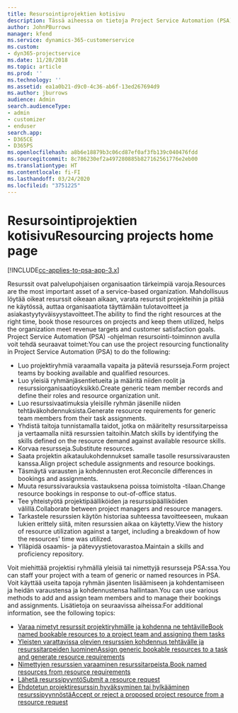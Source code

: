 ```yaml
---
title: Resursointiprojektien kotisivu
description: Tässä aiheessa on tietoja Project Service Automation (PSA) for Dynamics 365 -ohjelman resurssienhallintaominaisuuksista.
author: JohnPBurrows
manager: kfend
ms.service: dynamics-365-customerservice
ms.custom:
- dyn365-projectservice
ms.date: 11/28/2018
ms.topic: article
ms.prod: ''
ms.technology: ''
ms.assetid: ea1a0b21-d9c0-4c36-ab6f-13ed267694d9
ms.author: jburrows
audience: Admin
search.audienceType:
- admin
- customizer
- enduser
search.app:
- D365CE
- D365PS
ms.openlocfilehash: a8b6e18879b3c06cd87ef0af3fb139c040476fdd
ms.sourcegitcommit: 8c786230ef2a497280885b827162561776e2eb00
ms.translationtype: HT
ms.contentlocale: fi-FI
ms.lasthandoff: 03/24/2020
ms.locfileid: "3751225"
---
```

# <a name="resourcing-projects-home-page"></a><span data-ttu-id="10f0e-103">Resursointiprojektien kotisivu</span><span class="sxs-lookup"><span data-stu-id="10f0e-103">Resourcing projects home page</span></span>

[!INCLUDE[cc-applies-to-psa-app-3.x](../includes/cc-applies-to-psa-app-3x.md)]

<span data-ttu-id="10f0e-104">Resurssit ovat palvelupohjaisen organisaation tärkeimpiä varoja.</span><span class="sxs-lookup"><span data-stu-id="10f0e-104">Resources are the most important asset of a service-based organization.</span></span> <span data-ttu-id="10f0e-105">Mahdollisuus löytää oikeat resurssit oikeaan aikaan, varata resurssit projekteihin ja pitää ne käytössä, auttaa organisaatiota täyttämään tulotavoitteet ja asiakastyytyväisyystavoitteet.</span><span class="sxs-lookup"><span data-stu-id="10f0e-105">The ability to find the right resources at the right time, book those resources on projects and keep them utilized, helps the organization meet revenue targets and customer satisfaction goals.</span></span> <span data-ttu-id="10f0e-106">Project Service Automation (PSA) -ohjelman resursointi-toiminnon avulla voit tehdä seuraavat toimet:</span><span class="sxs-lookup"><span data-stu-id="10f0e-106">You can use the project resourcing functionality in Project Service Automation (PSA) to do the following:</span></span>

- <span data-ttu-id="10f0e-107">Luo projektiryhmiä varaamalla vapaita ja päteviä resursseja.</span><span class="sxs-lookup"><span data-stu-id="10f0e-107">Form project teams by booking available and qualified resources.</span></span>
- <span data-ttu-id="10f0e-108">Luo yleisiä ryhmänjäsentietueita ja määritä niiden roolit ja resurssiorganisaatioyksikkö.</span><span class="sxs-lookup"><span data-stu-id="10f0e-108">Create generic team member records and define their roles and resource organization unit.</span></span>
- <span data-ttu-id="10f0e-109">Luo resurssivaatimuksia yleisille ryhmän jäsenille niiden tehtäväkohdennuksista.</span><span class="sxs-lookup"><span data-stu-id="10f0e-109">Generate resource requirements for generic team members from their task assignments.</span></span>
- <span data-ttu-id="10f0e-110">Yhdistä taitoja tunnistamalla taidot, jotka on määritelty resurssitarpeissa ja vertaamalla niitä resurssien taitoihin.</span><span class="sxs-lookup"><span data-stu-id="10f0e-110">Match skills by identifying the skills defined on the resource demand against available resource skills.</span></span>
- <span data-ttu-id="10f0e-111">Korvaa resursseja.</span><span class="sxs-lookup"><span data-stu-id="10f0e-111">Substitute resources.</span></span>
- <span data-ttu-id="10f0e-112">Saata projektin aikataulukohdennukset samalle tasolle resurssivarausten kanssa.</span><span class="sxs-lookup"><span data-stu-id="10f0e-112">Align project schedule assignments and resource bookings.</span></span>
- <span data-ttu-id="10f0e-113">Täsmäytä varausten ja kohdennusten erot.</span><span class="sxs-lookup"><span data-stu-id="10f0e-113">Reconcile differences in bookings and assignments.</span></span>
- <span data-ttu-id="10f0e-114">Muuta resurssivarauksia vastauksena poissa toimistolta -tilaan.</span><span class="sxs-lookup"><span data-stu-id="10f0e-114">Change resource bookings in response to out-of-office status.</span></span>
- <span data-ttu-id="10f0e-115">Tee yhteistyötä projektipäälliköiden ja resurssipäälliköiden välillä.</span><span class="sxs-lookup"><span data-stu-id="10f0e-115">Collaborate between project managers and resource managers.</span></span>
- <span data-ttu-id="10f0e-116">Tarkastele resurssien käytön historiaa suhteessa tavoitteeseen, mukaan lukien erittely siitä, miten resurssien aikaa on käytetty.</span><span class="sxs-lookup"><span data-stu-id="10f0e-116">View the history of resource utilization against a target, including a breakdown of how the resources' time was utilized.</span></span>
- <span data-ttu-id="10f0e-117">Ylläpidä osaamis- ja pätevyystietovarastoa.</span><span class="sxs-lookup"><span data-stu-id="10f0e-117">Maintain a skills and proficiency repository.</span></span>


<span data-ttu-id="10f0e-118">Voit miehittää projektisi ryhmällä yleisiä tai nimettyjä resursseja PSA:ssa.</span><span class="sxs-lookup"><span data-stu-id="10f0e-118">You can staff your project with a team of generic or named resources in PSA.</span></span> <span data-ttu-id="10f0e-119">Voit käyttää useita tapoja ryhmän jäsenten lisäämiseen ja kohdentamiseen ja heidän varaustensa ja kohdennustensa hallintaan.</span><span class="sxs-lookup"><span data-stu-id="10f0e-119">You can use various methods to add and assign team members and to manage their bookings and assignments.</span></span> <span data-ttu-id="10f0e-120">Lisätietoja on seuraavissa aiheissa:</span><span class="sxs-lookup"><span data-stu-id="10f0e-120">For additional information, see the following topics:</span></span>

- [<span data-ttu-id="10f0e-121">Varaa nimetyt resurssit projektiryhmälle ja kohdenna ne tehtäville</span><span class="sxs-lookup"><span data-stu-id="10f0e-121">Book named bookable resources to a project team and assigning them tasks</span></span>](assign-named-bookable-resource.md)
- [<span data-ttu-id="10f0e-122">Yleisten varattavissa olevien resurssien kohdennus tehtävälle ja resurssitarpeiden luominen</span><span class="sxs-lookup"><span data-stu-id="10f0e-122">Assign generic bookable resources to a task and generate resource requirements</span></span>](assign-generic-bookable-resource.md)
- [<span data-ttu-id="10f0e-123">Nimettyjen resurssien varaaminen resurssitarpeista.</span><span class="sxs-lookup"><span data-stu-id="10f0e-123">Book named resources from resource requirements</span></span>](book-named-resource.md)
- [<span data-ttu-id="10f0e-124">Lähetä resurssipyyntö</span><span class="sxs-lookup"><span data-stu-id="10f0e-124">Submit a resource request</span></span>](submit-resource-request.md)
- [<span data-ttu-id="10f0e-125">Ehdotetun projektiresurssin hyväksyminen tai hylkääminen resurssipyynnöstä</span><span class="sxs-lookup"><span data-stu-id="10f0e-125">Accept or reject a proposed project resource from a resource request</span></span>](accept-reject-proposed-resource.md)
